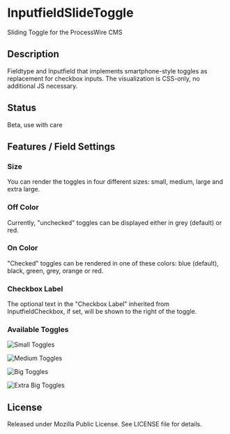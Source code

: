 # InputfieldSlideToggle
Sliding Toggle for the ProcessWire CMS

## Description

Fieldtype and Inputfield that implements smartphone-style toggles as replacement for checkbox inputs. The visualization is CSS-only, no additional JS necessary.

## Status

Beta, use with care

## Features / Field Settings

### Size

You can render the toggles in four different sizes: small, medium, large and extra large.

### Off Color

Currently, "unchecked" toggles can be displayed either in grey (default) or red.

### On Color

"Checked" toggles can be rendered in one of these colors: blue (default), black, green, grey, orange or red.

### Checkbox Label

The optional text in the "Checkbox Label" inherited from InputfieldCheckbox, if set, will be shown
to the right of the toggle.

### Available Toggles

![Small Toggles](https://bitpoet.github.io/img/toggles_small.png "Small Toggles")

![Medium Toggles](https://bitpoet.github.io/img/toggles_medium.png "Medium Toggles")

![Big Toggles](https://bitpoet.github.io/img/toggles_big.png "Big Toggles")

![Extra Big Toggles](https://bitpoet.github.io/img/toggles_extra_big.png "Extra Big Toggles")

## License

Released under Mozilla Public License. See LICENSE file for details.
